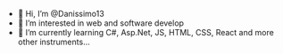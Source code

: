 - 👋 Hi, I’m @Danissimo13
- 👀 I’m interested in web and software develop
- 🌱 I’m currently learning C#, Asp.Net, JS, HTML, CSS, React and more other instruments...

<!---
Danissimo13/Danissimo13 is a ✨ special ✨ repository because its `README.md` (this file) appears on your GitHub profile.
You can click the Preview link to take a look at your changes.
--->
